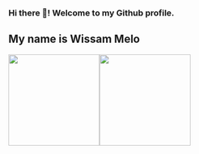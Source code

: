 ### Hi there 👋! Welcome to my Github profile.
## My name is Wissam Melo

<div><a href="https://github.com/WissamMelo"><img height="180em" src="https://github-readme-stats.vercel.app/api/top-langs/?username=WissamMelo&layout=compact&langs_count=7&theme=dracula"/><img height="180em" src="https://github-readme-stats.vercel.app/api?username=WissamMelo&show_icons=true&theme=dracula&include_all_commits=true&count_private=true"/></div>
